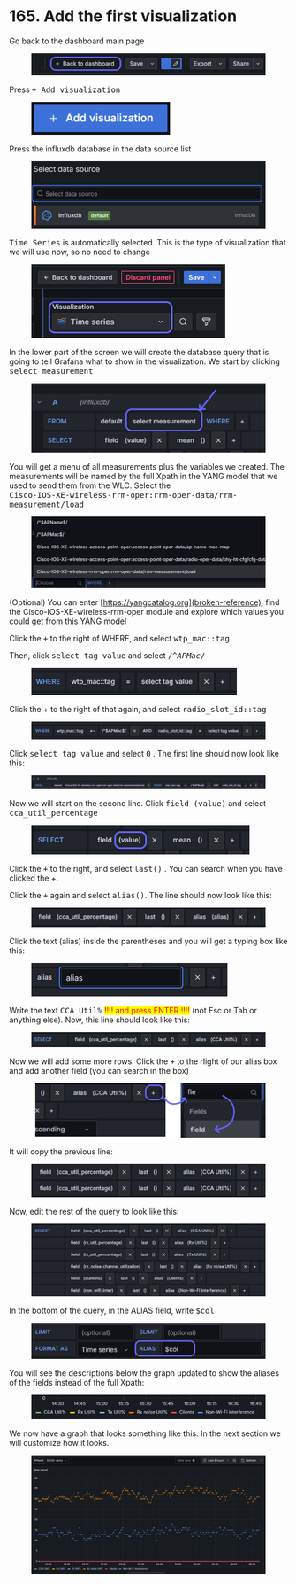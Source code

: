 # 165. Add the first visualization

Go back to the dashboard main page

<figure><img src="../../.gitbook/assets/image (96).png" alt=""><figcaption></figcaption></figure>

Press <kbd>+ Add visualization</kbd>

<figure><img src="../../.gitbook/assets/image (97).png" alt="" width="251"><figcaption></figcaption></figure>

Press the influxdb database in the data source list

<figure><img src="../../.gitbook/assets/image (98).png" alt=""><figcaption></figcaption></figure>

<kbd>Time Series</kbd> is automatically selected. This is the type of visualization that we will use now, so no need to change

<figure><img src="../../.gitbook/assets/image (99).png" alt=""><figcaption></figcaption></figure>

In the lower part of the screen we will create the database query that is going to tell Grafana what to show in the visualization. We start by clicking <kbd>select measurement</kbd>&#x20;

<figure><img src="../../.gitbook/assets/image (100).png" alt=""><figcaption></figcaption></figure>

You will get a menu of all measurements plus the variables we created. The measurements will be named by the full Xpath in the YANG model that we used to send them from the WLC. Select the\
<kbd>Cisco-IOS-XE-wireless-rrm-oper:rrm-oper-data/rrm-measurement/load</kbd>

<figure><img src="../../.gitbook/assets/image (101).png" alt=""><figcaption></figcaption></figure>

(Optional) You can enter [https://yangcatalog.org](broken-reference), find the Cisco-IOS-XE-wireless-rrm-oper module and explore which values you could get from this YANG model

Click the <kbd>+</kbd> to the right of WHERE, and select <kbd>wtp\_mac::tag</kbd>&#x20;

Then, click <kbd>select tag value</kbd> and select <kbd>/^$APMac$/</kbd>

<figure><img src="../../.gitbook/assets/image (102).png" alt=""><figcaption></figcaption></figure>

Click the + to the right of that again, and select <kbd>radio\_slot\_id::tag</kbd>

<figure><img src="../../.gitbook/assets/image (103).png" alt=""><figcaption></figcaption></figure>

Click <kbd>select tag value</kbd> and select <kbd>0</kbd> . The first line should now look like this:

<div data-full-width="true"><figure><img src="../../.gitbook/assets/image (104).png" alt=""><figcaption></figcaption></figure></div>

Now we will start on the second line. Click <kbd>field (value)</kbd> and select <kbd>cca\_util\_percentage</kbd>&#x20;

<figure><img src="../../.gitbook/assets/image (105).png" alt=""><figcaption></figcaption></figure>

Click the <kbd>+</kbd> to the right, and select <kbd>last()</kbd> . You can search when you have clicked the +.&#x20;

Click the <kbd>+</kbd> again and select <kbd>alias()</kbd>. The line should now look like this:

<figure><img src="../../.gitbook/assets/image (106).png" alt=""><figcaption></figcaption></figure>

Click the text (alias) inside the parentheses and you will get a typing box like this:

<figure><img src="../../.gitbook/assets/image (107).png" alt=""><figcaption></figcaption></figure>

Write the text <kbd>CCA Util%</kbd>  <mark style="color:red;">!!!! and press ENTER !!!!</mark> (not Esc or Tab or anything else). Now, this line should look like this:

<figure><img src="../../.gitbook/assets/image (108).png" alt=""><figcaption></figcaption></figure>

Now we will add some more rows. Click the <kbd>+</kbd> to the rlight of our alias box and add another field (you can search in the box)

<figure><img src="../../.gitbook/assets/image (109).png" alt=""><figcaption></figcaption></figure>

It will copy the previous line:

<figure><img src="../../.gitbook/assets/image (110).png" alt=""><figcaption></figcaption></figure>

Now, edit the rest of the query to look like this:

<figure><img src="../../.gitbook/assets/image (111).png" alt=""><figcaption></figcaption></figure>

In the bottom of the query, in the ALIAS field, write <kbd>$col</kbd>

<figure><img src="../../.gitbook/assets/image (112).png" alt=""><figcaption></figcaption></figure>

You will see the descriptions below the graph updated to show the aliases of the fields instead of the full Xpath:

<figure><img src="../../.gitbook/assets/image (113).png" alt=""><figcaption></figcaption></figure>

We now have a graph that looks something like this. In the next section we will customize how it looks.

<div data-full-width="true"><figure><img src="../../.gitbook/assets/image (114).png" alt=""><figcaption></figcaption></figure></div>
